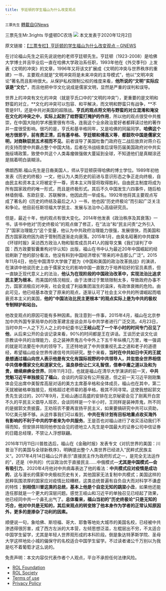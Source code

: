 ```yaml
---
title: 亨廷顿的学生福山为什么改变观点
---
```

`三票先生` [轉載自GNews](https://gnews.org/zh-hans/2475846/)

三票先生Mr.3rights 华盛顿DC农场
 ![](https://assets.gnews.org/wp-content/uploads/2021/10/1-52.png) 
本文发表于2020年12月2日
 
原文链接：[【三票专栏】亨廷顿的学生福山为什么改变观点 – GNEWS](https://gnews.org/zh-hans/611327/)
 
在讨论福山先生之前先说说他的老师亨廷顿先生。亨廷顿（1923-2008）是哈佛大学博士并且毕业后一直在哈佛大学政治系任职，1993年他在《外交季刊》上发表《文明的冲突》的文章，1996年又将该文扩展成《文明的冲突与世界秩序的重建》一书，主要观点就是“文明冲突将是未来冲突的主导模式”，他以“文明冲突论”著名而且影响很大。从保护私权限制公权的维度来看，**他所说的“文明”实际应该是“文化”**，而且他把中华文化说成是儒家文明，显然是严重的误判和误导。
 
世界上的冲突有文化的冲突（就是亨氏口中的“文明的冲突”），更重要的是文明和野蛮的对立，**文化的冲突可以包容、和平解决，而文明和野蛮只有战争，**不管是911，还是中共对美国的超限战。**亨氏的观点将文明与野蛮的对立混淆和淹没在文化的冲突之中，实际上起到了给野蛮打掩护的作用**，所以他的观点很受中共推崇，在中国大陆的学术圈里很有市场，连我这个业余政治爱好者都拜读过他的著作并一度很受影响。很巧的是，亨氏和基辛格同年，又是哈佛的同届同学。**哈佛这个地方很邪乎，前有费正清，后有基辛格、亨廷顿和傅高义等**，**都鼓吹中国是儒家文明，对商鞅驭民五术视而不见**。前者误导了美国杜鲁门政府在二战后放弃对蒋介石的支持而使中共霸占整个中国大陆，后者在冷战结束后误导历届美国政府对中共实施绥靖政策，致使中共这个人类毒瘤做强做大蔓延到全球，不知道他们是真糊涂还是揣着明白装糊涂。
 
佛朗西斯.福山先生是日裔美国人，师从亨廷顿获得哈佛的博士学位。1989年初他发表《历史的终极》一文，他认为人类历史的前进与意识形态之争正走向终极，自由民主和资本主义将被定于一尊，资本主义阵营将取得胜利，自由民主制度将成为所有国家政府的唯一形式，而且是终极形式。其后不久中国发生六四事件，随后柏林墙倒塌、东欧巨变、苏联解体，他因此而一举成名。1992年他将其主要观点写成了著名的《历史的终结及最后之人》一书，他也因“历史终极论”而引起广泛关注和争论。他目前任斯坦福大学民主、发展与法治中心高级研究员。
 
但是，最近十年，他的观点有很大变化。2014年他发表《政治秩序及其衰落》一书，该书中他对“历史终极论”的观点做了修正，在“法治”和“民主问责“之外引入了”国家治理能力“这个变量，他认为中共政府治理能力很强，发展很快，而美国和西方国家政府因为疏于管制而逐渐走向衰落。2015年1月，由臭名昭著的中共媒体《环球时报》采访西方政治人物和智库成员共41人的报导文集《我们误判了中国：西方政要智囊重构对华认知》出版，福山在书中认为最近20年中国崛起的经验刷新了他的部分看法，他没有料到中国经济增长”带来的冲击那么广泛“。2015年11月4日，他在中国清华大学做了题为《中国和美国的政治改革挑战》的演讲，在演讲中他说历史上由于儒家文化的影响中国一直致力于培养较好的官员素质，但一直缺乏现代意义上的法治，**他认为在现阶段的中国政治改革中，实现法治比追求民主更为根本**。而美国的情况相反，由于法律过于繁琐限制太多，导致政府办事不力，国家消极应对冲突，社会变成了利益集团滋生的温床，有政体衰微的危险。由此可见，他已经基本改变了原来的观点，逐渐认可了社会主义中共的所谓崛起而唱衰资本主义的美国，**他的”中国法治比民主更根本“的观点实际上是为中共的极权专制辩护和站台。**
 
他改变观点的原因可能有多种因素。我注意到一件事，2015年4月，福山在北京参加中共外国专家局举办的改革建言座谈会并与中共学者进行广泛交流。4月23日，当时中共一人之下万人之上的中纪委书记**王岐山花了一个半小时的时间专门召见了他**，从后来公开的会谈记录来看，90%的时间都是王在讲话。王谈历史谈文化谈宗教谈中共的治理能力，总之装神弄鬼古今中外上下五千年纵横几万里，唯一强调的就是司法要在中共的领导下。王还特地说了中共很重视孔孟之道和老子的道德经，希望福山给全世界传递信号共同研究。整个来看，**当时在中共如日中天的王就是想通过福山向世人表示他是有文化有国际视野的中共领导人，并忽悠全世界相信中共信奉儒家文化和道家文化，温良恭俭让仁义礼智信，信奉中庸之道以及和为贵，继续麻痹全世界**。同年11月3日，也就是福山在清华大学演讲的前一天，**中共党魁习近平单独接见了福山**，会谈的内容没有公开报道，但之前一天习近平刚刚集体会见出席中美智库高层对话的美方主席基辛格和全体成员，福山也在其中，第二天就被破格单独接见，规格超过老师辈的基辛格，极其不同寻常。这使我想起郭文贵先生说过的，2017年9月，王岐山通过高盛的安排在北京秘密会见了刚离开白宫不久的平民主义倡导人班农，会谈同样是一个半小时，王同样是装神弄鬼，所不同的是据郭文贵披露，王劝班农不要再宣扬平民主义，如果要搞研究中共可以资助，10亿美元够不够。从这件事我们可以看到，**中共在有计划有目标地重点收买海外有影响的不利于中共的学者来为中共服务**。王是否也对福山进行了收买活动我们不得而知，但安排并陪同他参加会见的德地立人先生是中国最大的证券公司中信证券的日籍总经理，不禁让人浮想联翩。
 
2016年11月11日川普胜选后，福山在《金融时报》发表专文《对抗世界的美国：川普治下的美国与全球新秩序》，明确提出整个人类世界已经进入“民粹式民族主义“。2017年4月14日福山公开表示”直接民主作为政府形式之一，是完全无法运作的“，还是（中共的）代议政治优于直接民主……中俄模式—**尤其是中国模式—会有吸引力**。2020年4月他对中共病毒表达了他的看法：**中共模式应对疫情是成功的**，这与漫长的儒家中央极权历史有关，其他国家无法复制中共模式；美国这样的民粹氛围浓厚的国家应对疫情比较糟糕，这类总统普遍有自负自大而对科学不谦虚的特性；**别相信川普这类的总统，基本上他是个自恋无知的跳梁小丑**，如果他还能连任那就是一个更大的深层问题。感觉王岐山和习近平的单独召见已经起了效果，他已经同中共一个鼻孔出气了。**总体看来，福山当初的”历史终极论“只是无知的巧合，他对中共是无知的，其后来观点的转变除了他本身作为学者的正常认知原因外，更多的是掺杂了功利的因素。**
 
顺便说一句，象哈佛、斯坦福、哥大、耶鲁等地处大城市的美国名校，已经被中共渗透得很厉害，成了西方左派的大本营，左倾思想泛滥，左棍层出不穷，不太适合中国学生留学，尤其是年轻人世界观形成的本科阶段。倒是象达特茅斯学院、圣母大学这样地处小城的偏保守的名校适合中国学生留学。不过读者诸公千万别以为我是吃不着葡萄才这么说的。

免责声明：本文内容仅代表作者个人观点，平台不承担任何法律风险。
  
- [ROL Foundation](https://rolfoundation.org/)
- [ROL Society](https://rolsociety.org/)
- [Terms of use](https://gnews.org/terms-of-use-3/)
- [Privacy Policy](https://gnews.org/privacy-policy/)
